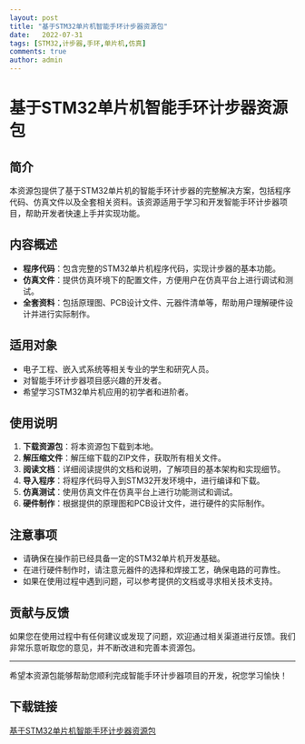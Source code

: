 ```yaml
---
layout: post
title: "基于STM32单片机智能手环计步器资源包"
date:   2022-07-31
tags: [STM32,计步器,手环,单片机,仿真]
comments: true
author: admin
---
```

# 基于STM32单片机智能手环计步器资源包

## 简介
本资源包提供了基于STM32单片机的智能手环计步器的完整解决方案，包括程序代码、仿真文件以及全套相关资料。该资源适用于学习和开发智能手环计步器项目，帮助开发者快速上手并实现功能。

## 内容概述
- **程序代码**：包含完整的STM32单片机程序代码，实现计步器的基本功能。
- **仿真文件**：提供仿真环境下的配置文件，方便用户在仿真平台上进行调试和测试。
- **全套资料**：包括原理图、PCB设计文件、元器件清单等，帮助用户理解硬件设计并进行实际制作。

## 适用对象
- 电子工程、嵌入式系统等相关专业的学生和研究人员。
- 对智能手环计步器项目感兴趣的开发者。
- 希望学习STM32单片机应用的初学者和进阶者。

## 使用说明
1. **下载资源包**：将本资源包下载到本地。
2. **解压缩文件**：解压缩下载的ZIP文件，获取所有相关文件。
3. **阅读文档**：详细阅读提供的文档和说明，了解项目的基本架构和实现细节。
4. **导入程序**：将程序代码导入到STM32开发环境中，进行编译和下载。
5. **仿真测试**：使用仿真文件在仿真平台上进行功能测试和调试。
6. **硬件制作**：根据提供的原理图和PCB设计文件，进行硬件的实际制作。

## 注意事项
- 请确保在操作前已经具备一定的STM32单片机开发基础。
- 在进行硬件制作时，请注意元器件的选择和焊接工艺，确保电路的可靠性。
- 如果在使用过程中遇到问题，可以参考提供的文档或寻求相关技术支持。

## 贡献与反馈
如果您在使用过程中有任何建议或发现了问题，欢迎通过相关渠道进行反馈。我们非常乐意听取您的意见，并不断改进和完善本资源包。

---

希望本资源包能够帮助您顺利完成智能手环计步器项目的开发，祝您学习愉快！

## 下载链接

[基于STM32单片机智能手环计步器资源包](https://pan.quark.cn/s/6c85cc910070)
